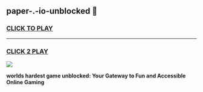 
## paper-.-io-unblocked 👋
<h3>
<a href="https://premium.freeplayer.one?title=paper-.-io-unblocked&ref=14F">CLICK TO PLAY</a></h3>
<hr>

<h3>
<a href="https://premium.freeplayer.one?title=paper-.-io-unblocked&ref=14F">CLICK 2 PLAY</a>
  
</h3>

<a href="https://premium.freeplayer.one?title=paper-.-io-unblocked&ref=12F/"><img src="https://clearcache.store/games.png"></a>


**worlds hardest game unblocked: Your Gateway to Fun and Accessible Online Gaming**
